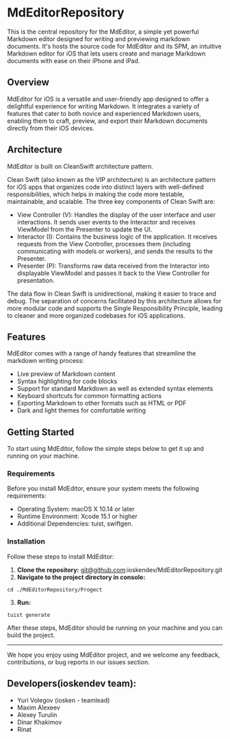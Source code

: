 # MdEditorRepository
This is the central repository for the MdEditor, a simple yet powerful Markdown editor designed for writing and previewing markdown documents. It's hosts the source code for MdEditor and its SPM, an intuitive Markdown editor for iOS that lets users create and manage Markdown documents with ease on their iPhone and iPad.

## Overview

MdEditor for iOS is a versatile and user-friendly app designed to offer a delightful experience for writing Markdown. It integrates a variety of features that cater to both novice and experienced Markdown users, enabling them to craft, preview, and export their Markdown documents directly from their iOS devices.


## Architecture
MdEditor is built on CleanSwift architecture pattern. 

Clean Swift (also known as the VIP architecture) is an architecture pattern for iOS apps that organizes code into distinct layers with well-defined responsibilities, which helps in making the code more testable, maintainable, and scalable. The three key components of Clean Swift are:

- View Controller (V): Handles the display of the user interface and user interactions. It sends user events to the Interactor and receives ViewModel from the Presenter to update the UI.
- Interactor (I): Contains the business logic of the application. It receives requests from the View Controller, processes them (including communicating with models or workers), and sends the results to the Presenter.
- Presenter (P): Transforms raw data received from the Interactor into displayable ViewModel and passes it back to the View Controller for presentation.

The data flow in Clean Swift is unidirectional, making it easier to trace and debug. The separation of concerns facilitated by this architecture allows for more modular code and supports the Single Responsibility Principle, leading to cleaner and more organized codebases for iOS applications.

## Features
MdEditor comes with a range of handy features that streamline the markdown writing process:

- Live preview of Markdown content
- Syntax highlighting for code blocks
- Support for standard Markdown as well as extended syntax elements
- Keyboard shortcuts for common formatting actions
- Exporting Markdown to other formats such as HTML or PDF
- Dark and light themes for comfortable writing

## Getting Started
To start using MdEditor, follow the simple steps below to get it up and running on your machine.

### Requirements
Before you install MdEditor, ensure your system meets the following requirements:
- Operating System: macOS X 10.14 or later
- Runtime Environment: Xcode 15.1 or higher
- Additional Dependencies: tuist, swiftgen.

### Installation
Follow these steps to install MdEditor:

1. **Clone the repository:**
    git@github.com:ioskendev/MdEditorRepository.git
2. **Navigate to the project directory in console:**
```
cd ./MdEditorRepository/Progect
```
3. **Run:**
```
tuist generate
```
   
   After these steps, MdEditor should be running on your machine and you can build the project.

---

We hope you enjoy using MdEditor project, and we welcome any feedback, contributions, or bug reports in our issues section.

## Developers(ioskendev team):
- Yuri Volegov (iosken - teamlead)
- Maxim Alexeev
- Alexey Turulin
- Dinar Khakimov
- Rinat
